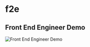 f2e
===
## Front End Engineer Demo  
   
   
![Front End Engineer Demo](http://yubei.github.io/f2e/f2e.jpg  "Front End Engineer Demo")
